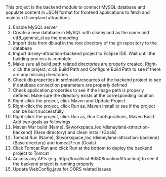 This project is the backend module to connect MySQL database and populate content in JSON format for frontend applications to fetch and maintain Disneyland attractions

1. Enable MySQL server
2. Create a new database in MySQL with disneyland as the name and utf8_general_ci as the encoding
3. Import data from db.sql in the root directory of the git repository to the database
4. Import disney-attraction-backend project to Eclipse IDE. Wait until the building process is complete
5. Make sure all build path related directories are properly created. Right-click the project, click Build Path and Configure Build Path to see if there are any missing directories
6. Check db.properties in src\main\resources of the backend project to see if database connection parameters are properly defined
7. Check application.properties to see if the image path is properly defined. Make sure the directory exists at the corresponding location
8. Right-click the project, click Maven and Update Project
9. Right-click the project, click Run as, Maven Install to see if the project can be built successfully
10. Right-click the project, click Run as, Run Configurations, Maven Build. Add two goals as followings
11. Maven War build (Name), ${workspace_loc:/disneyland-attraction-backend} (Base directory) and clean install (Goals)
12. Tomcat Run (Name), ${workspace_loc:/disneyland-attraction-backend} (Base directory) and tomcat7:run (Goals)
13. Click Tomcat Run and click Run at the bottom to deploy the backend project to Tomcat
14. Access any APIs (e.g. http://localhost:8080/locationAttraction) to see if the backend project is running properly
15. Update WebConfig.java for CORS related issues

